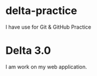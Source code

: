 # delta-practice
I have use for Git &amp; GitHub Practice

# Delta 3.0
I am work on my web application.